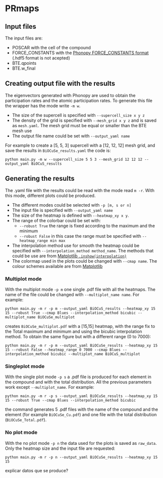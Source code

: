 # PRmaps
## Input files
The input files are:
  - POSCAR with the cell of the compound
  - FORCE_CONSTANTS with the [Phonopy FORCE_CONSTANTS format](https://phonopy.github.io/phonopy/input-files.html#format-of-force-constants) (.hdf5 format is not acepted)
  - BTE.qpoints
  - BTE.w_final
 
## Creating output file with the results
The eigenvectors generated with Phonopy are used to obtain the participation rates and the atomic participation rates. To generate this file the wrapper has the mode write `-m w`. 
 - The size of the supercell is specified with `--supercell_size x y z`  
 - The density of the grid is specified with `--mesh_grid x y z` and is saved as `mesh.yaml`. The mesh grid must be equal or smaller than the BTE mesh use
 - The output file name could be set with `--output_yaml name`

For example to create a [5, 5, 3] supercell with a [12, 12, 12] mesh grid, and save the results in `BiOCuSe_results.yaml` the code is:
```
python main.py -m w --supercell_size 5 5 3 --mesh_grid 12 12 12 --output_yaml BiOCuS_results
```


## Generating the results
The .yaml file with the results could be read with the mode read `m -r`. With this mode, different plots could be produced. 
 - The different modes could be selected with `-p [m, s or n]`
 - The input file is specified with `--output_yaml name`
 - The size of the heatmap is defined with `--heatmap_xy x y`.
 - The range of the colorbar could be set with:
   - `--robust True` the range is fixed according to the maximum and the minimum
   - `--robust False` in this case the range must be specified with `--heatmap_range min max`
 - The interpolation method use for smooth the heatmap could be specified with `--interpolation_method method_name`. The methods that could be use are from [Matplotlib `.inshow(interpolation)`](https://matplotlib.org/stable/api/_as_gen/matplotlib.pyplot.imshow.html)
 - The colormap used in the plots could be changed with `--cmap name`. The colour schemes available are from [Matplotlib](https://matplotlib.org/stable/tutorials/colors/colormaps.html)

 
### Multiplot mode
With the multiplot mode `-p m` one single .pdf file with all the heatmaps. The name of the file could be changed with `--multiplot_name name`. For example:
```
python main.py -m r -p m --output_yaml BiOCuS_results --heatmap_xy 15 15 --robust True --cmap Blues --interpolation_method bicubic --multiplot_name BiOCuSe_multiplot
```
creates `BiOCuSe_multiplot.pdf` with a [15,15] heatmap, with the range fix to the Total maximum and minimum and using the bicubic interpolation method. To obtain the same figure but with a different range (0 to 7000):

```
python main.py -m r -p m --output_yaml BiOCuSe_results --heatmap_xy 15 15 --robust False --heatmap_range 0 7000 --cmap Blues --interpolation_method bicubic --multiplot_name BiOCuS_multiplot
```

### Singleplot mode
With the single plot mode `-p s` a .pdf file is produced for each element in the compound and with the total distribution. All the previous parameters work except `--multiplot_name`. For example:
```
python main.py -m r -p s --output_yaml BiOCuSe_results --heatmap_xy 15 15 --robust True --cmap Blues --interpolation_method bicubic
```
the command generates 5 .pdf files with the name of the compound and the element (for example `BiOCuSe_Cu.pdf`) and one file with the total distribution (`BiOCuSe_Total.pdf`).

### No plot mode
With the no plot mode `-p n` the data used for the plots is saved as `raw_data`. Only the heatmap size and the input file are requested:
```
python main.py -m r -p n --output_yaml BiOCuSe_results --heatmap_xy 15 15
```
explicar datos que se produce?


